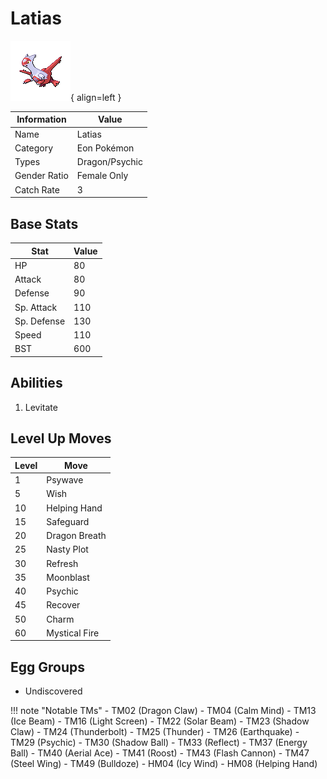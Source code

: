 # Latias

![Latias](../images/pokemon/380.png){ align=left }

| Information | Value |
|------------|--------|
| Name | Latias |
| Category | Eon Pokémon |
| Types | Dragon/Psychic |
| Gender Ratio | Female Only |
| Catch Rate | 3 |

## Base Stats

| Stat | Value |
|------|-------|
| HP | 80 |
| Attack | 80 |
| Defense | 90 |
| Sp. Attack | 110 |
| Sp. Defense | 130 |
| Speed | 110 |
| BST | 600 |

## Abilities
1. Levitate

## Level Up Moves
| Level | Move |
|-------|------|
| 1 | Psywave |
| 5 | Wish |
| 10 | Helping Hand |
| 15 | Safeguard |
| 20 | Dragon Breath |
| 25 | Nasty Plot |
| 30 | Refresh |
| 35 | Moonblast |
| 40 | Psychic |
| 45 | Recover |
| 50 | Charm |
| 60 | Mystical Fire |

## Egg Groups
- Undiscovered

!!! note "Notable TMs"
    - TM02 (Dragon Claw)
    - TM04 (Calm Mind)
    - TM13 (Ice Beam)
    - TM16 (Light Screen)
    - TM22 (Solar Beam)
    - TM23 (Shadow Claw)
    - TM24 (Thunderbolt)
    - TM25 (Thunder)
    - TM26 (Earthquake)
    - TM29 (Psychic)
    - TM30 (Shadow Ball)
    - TM33 (Reflect)
    - TM37 (Energy Ball)
    - TM40 (Aerial Ace)
    - TM41 (Roost)
    - TM43 (Flash Cannon)
    - TM47 (Steel Wing)
    - TM49 (Bulldoze)
    - HM04 (Icy Wind)
    - HM08 (Helping Hand)

